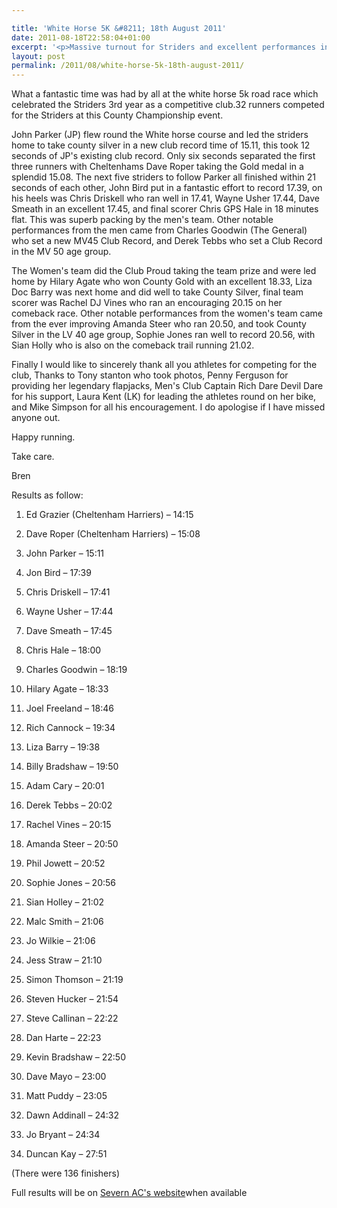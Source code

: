```yaml
---

title: 'White Horse 5K &#8211; 18th August 2011'
date: 2011-08-18T22:58:04+01:00
excerpt: '<p>Massive turnout for Striders and excellent performances in the 4th and final White Horse 5K.</p>'
layout: post
permalink: /2011/08/white-horse-5k-18th-august-2011/
---
```

</p> 

What a fantastic time was had by all at the white horse 5k road race which celebrated the Striders 3rd year as a competitive club.32 runners competed for the Striders at this County Championship event. 

John Parker (JP) flew round the White horse course and led the striders home to take county silver in a new club record time of 15.11, this took 12 seconds of JP's existing club record. Only six seconds separated the first three runners with Cheltenhams Dave Roper taking the Gold medal in a splendid 15.08. The next five striders to follow Parker all finished within 21 seconds of each other, John Bird put in a fantastic effort to record 17.39, on his heels was Chris Driskell who ran well in 17.41, Wayne Usher 17.44, Dave Smeath in an excellent 17.45, and final scorer Chris GPS Hale in 18 minutes flat. This was superb packing by the men's team. Other notable performances from the men came from Charles Goodwin (The General) who set a new MV45 Club Record, and Derek Tebbs who set a Club Record in the MV 50 age group.

The Women's team did the Club Proud taking the team prize and were led home by Hilary Agate who won County Gold with an excellent 18.33, Liza Doc Barry was next home and did well to take County Silver, final team scorer was Rachel DJ Vines who ran an encouraging 20.15 on her comeback race. Other notable performances from the women's team came from the ever improving Amanda Steer who ran 20.50, and took County Silver in the LV 40 age group, Sophie Jones ran well to record 20.56, with Sian Holly who is also on the comeback trail running 21.02.

Finally I would like to sincerely thank all you athletes for competing for the club, Thanks to Tony stanton who took photos, Penny Ferguson for providing her legendary flapjacks, Men's Club Captain Rich Dare Devil Dare for his support, Laura Kent (LK) for leading the athletes round on her bike, and Mike Simpson for all his encouragement. I do apologise if I have missed anyone out.

Happy running.

Take care.

Bren

Results as follow:

1) Ed Grazier (Cheltenham Harriers) &#8211; 14:15

2) Dave Roper (Cheltenham Harriers) &#8211; 15:08

3) John Parker &#8211; 15:11

29) Jon Bird &#8211; 17:39

30) Chris Driskell &#8211; 17:41

31) Wayne Usher &#8211; 17:44

33) Dave Smeath &#8211; 17:45

36) Chris Hale &#8211; 18:00

38) Charles Goodwin &#8211; 18:19

41) Hilary Agate &#8211; 18:33

47) Joel Freeland &#8211; 18:46

55) Rich Cannock &#8211; 19:34

57) Liza Barry &#8211; 19:38

61) Billy Bradshaw &#8211; 19:50

65) Adam Cary &#8211; 20:01

67) Derek Tebbs &#8211; 20:02

69) Rachel Vines &#8211; 20:15

76) Amanda Steer &#8211; 20:50

77) Phil Jowett &#8211; 20:52

78) Sophie Jones &#8211; 20:56

81) Sian Holley &#8211; 21:02

84) Malc Smith &#8211; 21:06

85) Jo Wilkie &#8211; 21:06

86) Jess Straw &#8211; 21:10

88) Simon Thomson &#8211; 21:19

96) Steven Hucker &#8211; 21:54

100) Steve Callinan &#8211; 22:22

101) Dan Harte &#8211; 22:23

106) Kevin Bradshaw &#8211; 22:50

108) Dave Mayo &#8211; 23:00

110) Matt Puddy &#8211; 23:05

120) Dawn Addinall &#8211; 24:32

121) Jo Bryant &#8211; 24:34

128) Duncan Kay &#8211; 27:51

(There were 136 finishers)

Full results will be on <a href="http://www.severnac.co.uk/results.php" target="_blank" rel="nofollow">Severn AC's website</a>when available</p>
